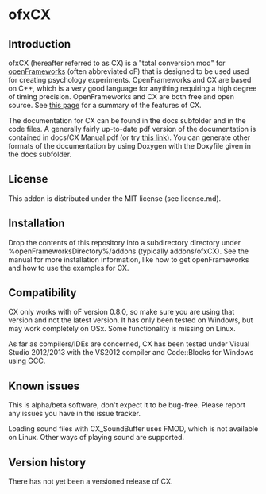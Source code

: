 ofxCX
=====================================

Introduction
------------
ofxCX (hereafter referred to as CX) is a "total conversion mod" for [openFrameworks](http://www.openframeworks.cc) (often abbreviated oF) that 
is designed to be used used for creating psychology experiments. OpenFrameworks and CX are based on C++, which
is a very good language for anything requiring a high degree of timing precision. OpenFrameworks and CX are both
free and open source. See [this page](http://www.kylehardman.com/psychology/c-experiment-software) for a summary of the features of CX.

The documentation for CX can be found in the docs subfolder and in the code files. A generally fairly up-to-date pdf version of the documentation is contained in docs/CX Manual.pdf (or try [this link](https://sites.google.com/site/kylehardmancom/files/CX_Manual.pdf?attredirects=0&d=1)). You can generate 
other formats of the documentation by using Doxygen with the Doxyfile given in the docs subfolder.

License
-------
This addon is distributed under the MIT license (see license.md).

Installation
------------
Drop the contents of this repository into a subdirectory directory under %openFrameworksDirectory%/addons 
(typically addons/ofxCX). See the manual for more installation information, like how to get openFrameworks 
and how to use the examples for CX.

Compatibility
------------
CX only works with oF version 0.8.0, so make sure you are using that version and not the latest version. It has only been tested on Windows, but may work completely on OSx. Some functionality is missing on Linux.

As far as compilers/IDEs are concerned, CX has been tested under Visual Studio 2012/2013 with the VS2012 compiler and Code::Blocks for Windows using GCC.

Known issues
------------
This is alpha/beta software, don't expect it to be bug-free. Please report any issues you have in the issue tracker.

Loading sound files with CX_SoundBuffer uses FMOD, which is not available on Linux. Other ways of playing sound are supported.

Version history
------------
There has not yet been a versioned release of CX.
